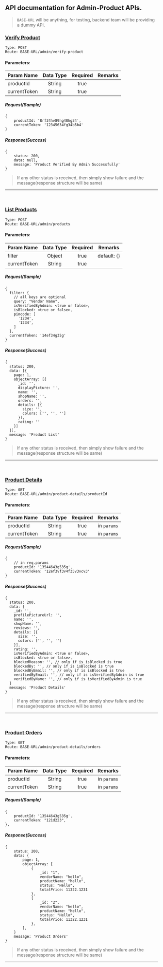 ## API documentation for Admin-Product APIs.

> `BASE-URL` will be anything, for testing, backend team will be providing a dummy API.

### <u>Verify Product</u>

```
Type: POST
Route: BASE-URL/admin/verify-product
```

#### Parameters:

| Param Name   | Data Type | Required | Remarks |
| ------------ | :-------: | :------: | :-----: |
| productId    |  String   |   true   |
| currentToken |  String   |   true   |

##### Request(Sample)

```
{
	productId: '8rf34hv89hg48hg34',
	currentToken: '12345634fg34b5b4'
}
```

##### Response(Success)

```
{
	status: 200,
	data: null,
	message: 'Product Verified By Admin Successfully'
}
```

> If any other status is received, then simply show failure and the message(response structure will be same)

---

</br>

### <u>List Products</u>

```
Type: POST
Route: BASE-URL/admin/products
```

#### Parameters:

| Param Name   | Data Type | Required |   Remarks   |
| ------------ | :-------: | :------: | :---------: |
| filter       |  Object   |   true   | default: {} |
| currentToken |  String   |   true   |

##### Request(Sample)

```
{
  filter: {
    // all keys are optional
    query: "Vendor Name",
    isVerifiedByAdmin: <true or false>,
    isBlocked: <true or false>,
    pincode: [
      '1234',
      '1234',
    ]
  },
  currentToken: '14ef34g35g'
}
```

##### Response(Success)

```
{
  status: 200,
  data: [{
    page: 1,
    objectArray: [{
      _id: '',
      displayPicture: '',
      name: '',
      shopName: '',
      orders: '',
      details: [{
        size: '',
        colors: ['', '', '']
      }],
      rating: ''
    }]
  }],
  message: 'Product List'
}
```

> If any other status is received, then simply show failure and the message(response structure will be same)

---

</br>

### <u>Product Details</u>

```
Type: GET
Route: BASE-URL/admin/product-details/productId
```

#### Parameters:

| Param Name   | Data Type | Required |   Remarks   |
| ------------ | :-------: | :------: | :---------: |
| productId    |  String   |   true   | in `params` |
| currentToken |  String   |   true   | in `params` |

##### Request(Sample)

```
{
	// in req.params
	productId: '13544643g535g',
	currentToken: '12ef3vf3v4f35v3vcv3'
}
```

##### Response(Success)

```
{
  status: 200,
  data: {
    _id: '',
    profilePictureUrl: '',
    name: '',
    shopName: '',
    reviews: '',
    details: [{
      size: '',
      colors: ['', '', '']
    }],
    rating: '',
    isVerifiedByAdmin: <true or false>,
    isBlocked: <true or false>,
    blockedReason: '', // only if is isBlocked is true
    blockedBy: '', // only if is isBlocked is true
    blockedByEmail: '', // only if is isBlocked is true
    verifiedByEmail: '', // only if is isVerifiedByAdmin is true
    verifiedByName: '', // only if is isVerifiedByAdmin is true
  }
  message: 'Product Details'
}
```

> If any other status is received, then simply show failure and the message(response structure will be same)

---

</br>

### <u>Product Orders</u>

```
Type: GET
Route: BASE-URL/admin/product-details/orders
```

#### Parameters:

| Param Name   | Data Type | Required |   Remarks   |
| ------------ | :-------: | :------: | :---------: |
| productId    |  String   |   true   | in `params` |
| currentToken |  String   |   true   | in `params` |

##### Request(Sample)

```
{
	productId: '13544643g535g',
	currentToken: "121d223",
},
```

##### Response(Success)

```
{
	status: 200,
	data: {
		page: 1,
		objectArray: [
			{
				_id: "1",
				vendorName: "hello",
				productName: "hello",
				status: "Hello",
				totalPrice: 11322.1231
			},
			{
				_id: "2",
				vendorName: "hello",
				productName: "hello",
				status: "Hello",
				totalPrice: 11322.1231
			},
		],
	}
	message: 'Product Orders'
}
```

> If any other status is received, then simply show failure and the message(response structure will be same)

---
